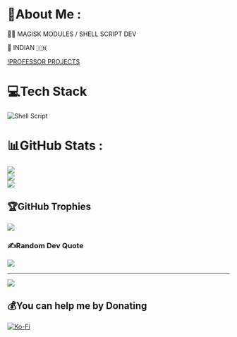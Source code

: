 # 💫About Me :
👨‍💻 MAGISK MODULES / SHELL SCRIPT DEV

🗾 INDIAN 🇮🇳


[!PROFESSOR PROJECTS](https://t.me/professor_projects)


# 💻Tech Stack
![Shell Script](https://img.shields.io/badge/shell_script-%23121011.svg?style=for-the-badge&logo=gnu-bash&logoColor=white)
# 📊GitHub Stats :
![](https://github-readme-stats.vercel.app/api?username=PROFESSXR&theme=chartreuse-dark&hide_border=true&include_all_commits=true&count_private=true)<br/>
![](https://github-readme-streak-stats.herokuapp.com/?user=PROFESSXR&theme=chartreuse-dark&hide_border=true)<br/>
![](https://github-readme-stats.vercel.app/api/top-langs/?username=PROFESSXR&theme=chartreuse-dark&hide_border=true&include_all_commits=true&count_private=true&layout=compact)

## 🏆GitHub Trophies
![](https://github-profile-trophy.vercel.app/?username=PROFESSXR&theme=matrix&no-frame=false&no-bg=false&margin-w=4)

### ✍️Random Dev Quote
![](https://quotes-github-readme.vercel.app/api?type=horizontal&theme=radical)

---
[![](https://visitcount.itsvg.in/api?id=PROFESSXR&icon=1&color=0)](https://visitcount.itsvg.in)

  ## 💰You can help me by Donating
  [![Ko-Fi](https://img.shields.io/badge/Ko--fi-F16061?style=for-the-badge&logo=ko-fi&logoColor=white)](https://ko-fi.com/profess0r) 

  <!-- Proudly created with GPRM ( https://gprm.itsvg.in ) -->
  
